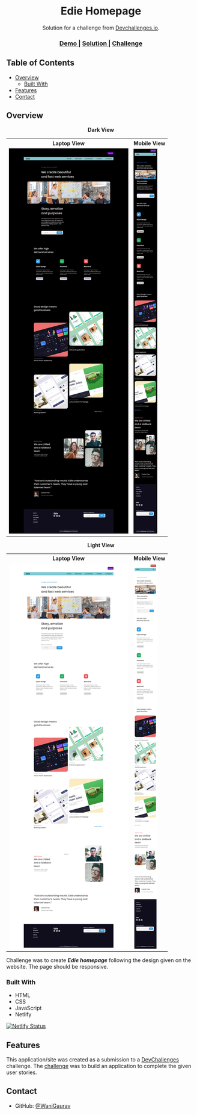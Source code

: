 <h1 align="center">Edie Homepage</h1>

<div align="center">
   Solution for a challenge from  <a href="http://devchallenges.io" target="_blank">Devchallenges.io</a>.
</div>

<div align="center">
  <h3>
    <a href="https://edie-homepage-devchallenges-gw.netlify.app/">
      Demo
    </a>
    <span> | </span>
    <a href="https://legacy.devchallenges.io/solutions/fuFpNR0WNJPdQpVbQ4qB">
      Solution
    </a>
    <span> | </span>
    <a href="https://devchallenges.io/challenges/xobQBuf8zWWmiYMIAZe0">
      Challenge
    </a>
  </h3>
</div>

## Table of Contents

- [Overview](#overview)
  - [Built With](#built-with)
- [Features](#features)
- [Contact](#contact)

## Overview

<p align = "center">
  <b>Dark View</b>
  <table>
    <tr>
      <th>Laptop View</th>
      <th>Mobile View</th>
    </tr>
    <tr>
      <td>
        <img src = "/images/screenshots/Desktop-dark.png">
      </td>
      <td>
        <img src = "/images/screenshots/Mobile-dark.png">
      </td>
    </tr>
  </table>
</p>
<p align = "center">
  <b>Light View</b>
  <table>
    <tr>
      <th>Laptop View</th>
      <th>Mobile View</th>
    </tr>
    <tr>
      <td>
        <img src = "/images/screenshots/Desktop-light.png">
      </td>
      <td>
        <img src = "/images/screenshots/Mobile-light.png">
      </td>
    </tr>
  </table>
</p>

Challenge was to create **_Edie homepage_** following the design given on the website. The page should be responsive.

### Built With

- HTML
- CSS
- JavaScript
- Netlify

[![Netlify Status](https://api.netlify.com/api/v1/badges/fe061617-7dcd-4384-9975-165f086dd9b3/deploy-status)](https://app.netlify.com/sites/edie-homepage-devchallenges-gw/deploys)

## Features

This application/site was created as a submission to a [DevChallenges](https://devchallenges.io/challenges) challenge. The [challenge](https://devchallenges.io/challenges/xobQBuf8zWWmiYMIAZe0) was to build an application to complete the given user stories.

## Contact

- GitHub: [@WaniGaurav](https://github.com/WaniGaurav)
